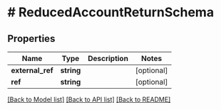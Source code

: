 # # ReducedAccountReturnSchema

## Properties

Name | Type | Description | Notes
------------ | ------------- | ------------- | -------------
**external_ref** | **string** |  | [optional]
**ref** | **string** |  | [optional]

[[Back to Model list]](../../README.md#models) [[Back to API list]](../../README.md#endpoints) [[Back to README]](../../README.md)
